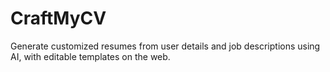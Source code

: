 # CraftMyCV
Generate customized resumes from user details and job descriptions using AI, with editable templates on the web.
